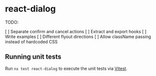 # react-dialog

TODO:

[ ] Separate confirm and cancel actions
[ ] Extract and export hooks
[ ] Write examples
[ ] Different flyout directions
[ ] Allow className passing instead of hardcoded CSS

## Running unit tests

Run `nx test react-dialog` to execute the unit tests via [Vitest](https://vitest.dev/).
